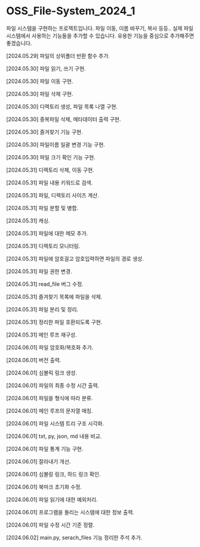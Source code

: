 # OSS_File-System_2024_1

파일 시스템을 구현하는 프로젝트입니다. 파일 이동, 이름 바꾸기, 복사 등등.. 실제 파일 시스템에서 사용하는 기능들을 추가할 수 있습니다. 유용한 기능을 중심으로 추가해주면 좋겠습니다.

[2024.05.29] 파일의 상위폴더 반환 함수 추가.

[2024.05.30] 파일 읽기, 쓰기 구현.

[2024.05.30] 파일 이동 구현.

[2024.05.30] 파일 삭제 구현.

[2024.05.30] 디렉토리 생성, 파일 목록 나열 구현.

[2024.05.30] 중복파일 삭제, 메타데이터 출력 구현.

[2024.05.30] 즐겨찾기 기능 구현.

[2024.05.30] 파일이름 일괄 변경 기능 구현.

[2024.05.30] 파일 크기 확인 기능 구현.

[2024.05.31] 디렉토리 삭제, 이동 구현.

[2024.05.31] 파일 내용 키워드로 검색.

[2024.05.31] 파일, 디렉토리 사이즈 계산.

[2024.05.31] 파일 분할 및 병합.

[2024.05.31] 캐싱.

[2024.05.31] 파일에 대한 메모 추가.

[2024.05.31] 디렉토리 모니터링.

[2024.05.31] 파일에 암호걸고 암호입력하면 파일의 경로 생성.

[2024.05.31] 파일 권한 변경.

[2024.05.31] read_file 버그 수정.

[2024.05.31] 즐겨찾기 목록에 파일을 삭제.

[2024.05.31] 파일 분리 및 정리.

[2024.05.31] 정리한 파일 호환되도록 구현.

[2024.05.31] 메인 루프 재구성.

[2024.06.01] 파일 암호화/복호화 추가.

[2024.06.01] 버전 출력.

[2024.06.01] 심볼릭 링크 생성.

[2024.06.01] 파일의 최종 수정 시간 출력.

[2024.06.01] 파일을 형식에 따라 분류.

[2024.06.01] 메인 루프의 문자열 매칭.

[2024.06.01] 파일 시스템 트리 구조 시각화.

[2024.06.01] txt, py, json, md 내용 비교.

[2024.06.01] 파일 통계 기능 구현.

[2024.06.01] 잘라내기 개선.

[2024.06.01] 심볼링 링크, 하드 링크 확인.

[2024.06.01] 북마크 초기화 수정.

[2024.06.01] 파일 읽기에 대한 예외처리.

[2024.06.01] 프로그램을 돌리는 시스템에 대한 정보 출력.

[2024.06.01] 파일 수정 시간 기준 정렬.

[2024.06.02] main.py, serach_files 기능 정리한 주석 추가.